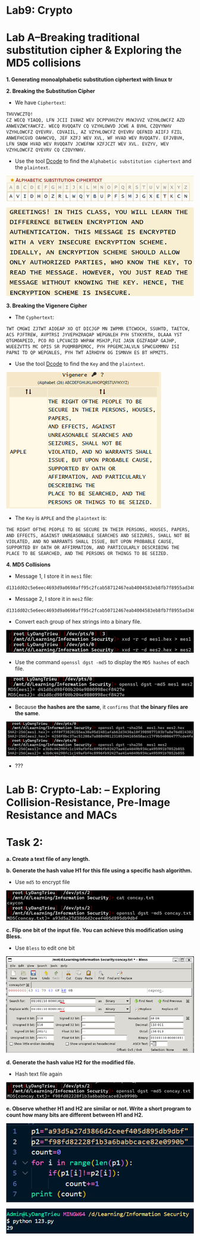 # Lab9: Crypto

# Lab A–Breaking traditional substitution cipher & Exploring the MD5 collisions

**1. Generating monoalphabetic substitution ciphertext with linux tr**

**2. Breaking the Substitution Cipher**

- We have `Ciphertext`:

```
THVVWCZTQ!
CZ WECQ YIAQQ, LFN JCII IVAHZ WEV DCPPVHVZYV MVWJVVZ VZYHLOWCFZ AZD
ANWEVZWCYAWCFZ. WECQ RVQQATV CQ VZYHLOWVD JCWE A BVHL CZQVYNHV
VZYHLOWCFZ QYEVRV. CDVAIIL, AZ VZYHLOWCFZ QYEVRV QEFNID AIIFJ FZIL
ANWEFHCGVD OAHWCVQ, JEF XZFJ WEV XVL, WF HVAD WEV RVQQATV. EFJVBVH,
LFN SNQW HVAD WEV RVQQATV JCWEFNW XZFJCZT WEV XVL. EVZYV, WEV
VZYHLOWCFZ QYEVRV CQ CZQVYNHV.
```

- Use the tool [Dcode](https://www.dcode.fr/monoalphabetic-substitution) to find the `Alphabetic substitution ciphertext` and the `plaintext`.

![img](./img/Lab9/substitution.png)

![img](./img/Lab9/plaintextA.png)

**3. Breaking the Vigenere Cipher**

- The `Cyphertext`:

```
TWT CMGWI ZJTWT AIOEAP XO QT DICJGP MN IWPMR ETCWOCH, SSUHTD, TAETCW, ACS PJFTREW, AVPTRSI JYVEPHZRAQAP WEPGNLEH PYH STXKYRTH, DLAAA YST QTGMOAPEID, PCO RO LPCVACID WHPAW MSHJP,FUI JASN EGZFAQAP GAJHP, WUEEZVTTS MC OPIS SR PUQMRBPEMOC, PYH PPGEMCJALVLN SPWCGXMMNV ISI PAPNI TD QP WEPGNLES, PYH TWT AIRHDYW OG ISMNVH ES BT HPMZTS.
```

- Use the tool [Dcode](https://www.dcode.fr/vigenere-cipher) to find the `Key` and the `plaintext`.

![img](./img/Lab9/plaintextB.png)

- The `Key` is `APPLE` and the `plaintext` is:

```
THE RIGHT OFTHE PEOPLE TO BE SECURE IN THEIR PERSONS, HOUSES, PAPERS,
AND EFFECTS, AGAINST UNREASONABLE SEARCHES AND SEIZURES, SHALL NOT BE
VIOLATED, AND NO WARRANTS SHALL ISSUE, BUT UPON PROBABLE CAUSE,
SUPPORTED BY OATH OR AFFIRMATION, AND PARTICULARLY DESCRIBING THE
PLACE TO BE SEARCHED, AND THE PERSONS OR THINGS TO BE SEIZED.
```

**4. MD5 Collisions**

- Message 1, I store it in `mes1` file:

```
d131dd02c5e6eec4693d9a0698aff95c2fcab58712467eab4004583eb8fb7f8955ad340609f4b30283e488832571415a085125e8f7cdc99fd91dbdf280373c5bd8823e3156348f5bae6dacd436c919c6dd53e2b487da03fd02396306d248cda0e99f33420f577ee8ce54b67080a80d1ec69821bcb6a8839396f9652b6ff72a70
```

- Message 2, I store it in `mes2` file:

```
d131dd02c5e6eec4693d9a0698aff95c2fcab50712467eab4004583eb8fb7f8955ad340609f4b30283e4888325f1415a085125e8f7cdc99fd91dbd7280373c5bd8823e3156348f5bae6dacd436c919c6dd53e23487da03fd02396306d248cda0e99f33420f577ee8ce54b67080280d1ec69821bcb6a8839396f965ab6ff72a70
```

- Convert each group of hex strings into a binary file.

![img](./img/Lab9/img41.png)

- Use the command `openssl dgst -md5` to display the `MD5 hashes` of each file.

![img](./img/Lab9/img42.png)

- Because **the hashes are the same**, it `confirms` that **the binary files are the same**.

![img](./img/Lab9/img43.png)

- ???

# Lab B: Crypto-Lab: – Exploring Collision-Resistance, Pre-Image Resistance and MACs

# Task 2:

**a. Create a text file of any length.**

**b. Generate the hash value H1 for this file using a specific hash algorithm.**

- Use `md5` to encrypt file

![img](./img/Lab9/e1.png)

**c. Flip one bit of the input file. You can achieve this modification using Bless.**

- Use `Bless` to edit one bit

![img](./img/Lab9/bless.png)

**d. Generate the hash value H2 for the modified file.**

- Hash text file again

![img](./img/Lab9/e2.png)

**e. Observe whether H1 and H2 are similar or not. Write a short program to count how many bits are different between H1 and H2.**

![img](./img/Lab9/py.png)

![img](./img/Lab9/result.png)
